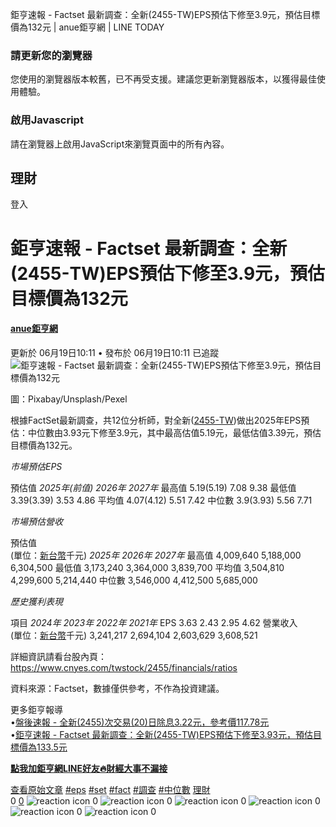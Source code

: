 
鉅亨速報 - Factset 最新調查：全新(2455-TW)EPS預估下修至3.9元，預估目標價為132元 | anue鉅亨網 | LINE TODAY

### 請更新您的瀏覽器

您使用的瀏覽器版本較舊，已不再受支援。建議您更新瀏覽器版本，以獲得最佳使用體驗。

  
### 啟用Javascript

請在瀏覽器上啟用JavaScript來瀏覽頁面中的所有內容。

       
## 理財

 登入   
# 鉅亨速報 - Factset 最新調查：全新(2455-TW)EPS預估下修至3.9元，預估目標價為132元

 
#### [anue鉅亨網](/tw/v3/publisher/100140)

更新於 06月19日10:11 • 發布於 06月19日10:11
  已追蹤  ![鉅亨速報 - Factset 最新調查：全新(2455-TW)EPS預估下修至3.9元，預估目標價為132元](https://today-obs.line-scdn.net/0hb6GYm9IjPRl6ICMtlFpCTkJ2MWhJRicQWEJzd1oiYn5UDHxNFBZuegglMDVeE3tOWkB6KlZ0ZypRQihOEQ/w644)

圖：Pixabay/Unsplash/Pexel

根據FactSet最新調查，共12位分析師，對全新([2455-TW](https://www.cnyes.com/twstock/2455?utm_source=line&utm_medium=RSS))做出2025年EPS預估：中位數由3.93元下修至3.9元，其中最高估值5.19元，最低估值3.39元，預估目標價為132元。

*市場預估EPS*

預估值 *2025年(前值)* *2026年* *2027年* 最高值 5.19(5.19) 7.08 9.38 最低值 3.39(3.39) 3.53 4.86 平均值 4.07(4.12) 5.51 7.42 中位數 3.9(3.93) 5.56 7.71

*市場預估營收*

預估值  
(單位：[新台幣](https://invest.cnyes.com/forex/detail/usdtwd?utm_source=line&utm_medium=RSS)千元) *2025年* *2026年* *2027年* 最高值 4,009,640 5,188,000 6,304,500 最低值 3,173,240 3,364,000 3,839,700 平均值 3,504,810 4,299,600 5,214,440 中位數 3,546,000 4,412,500 5,685,000

*歷史獲利表現*

項目 *2024年* *2023年* *2022年* *2021年* EPS 3.63 2.43 2.95 4.62 營業收入  
(單位：[新台幣](https://invest.cnyes.com/forex/detail/usdtwd?utm_source=line&utm_medium=RSS)千元) 3,241,217 2,694,104 2,603,629 3,608,521

詳細資訊請看台股內頁：  
<https://www.cnyes.com/twstock/2455/financials/ratios>

資料來源：Factset，數據僅供參考，不作為投資建議。

更多鉅亨報導  
•[盤後速報 - 全新(2455)次交易(20)日除息3.22元，參考價117.78元](https://news.cnyes.com/news/id/6030069?utm_source=line&utm_medium=RSS&utm_campaign=relate)  
•[鉅亨速報 - Factset 最新調查：全新(2455-TW)EPS預估下修至3.93元，預估目標價為133.5元](https://news.cnyes.com/news/id/6023979?utm_source=line&utm_medium=RSS&utm_campaign=relate)

**[點我加鉅亨網LINE好友🔥財經大事不漏接](https://bit.ly/3aIkfkf)**

 [查看原始文章](https://news.cnyes.com/news/id/6030339?utm_source=line&utm_medium=RSS&utm_campaign=content)   [#eps](/tw/v2/tag/g7Pl59?tag=eps)  [#set](/tw/v2/tag/Pz7L5G?tag=set)  [#fact](/tw/v2/tag/GK5DmE?tag=fact)  [#調查](/tw/v2/tag/mqDPL9?tag=%E8%AA%BF%E6%9F%A5)  [#中位數](/tw/v2/tag/vVyra2?tag=%E4%B8%AD%E4%BD%8D%E6%95%B8)  [理財](/tw/v3/page/finance)      
0
   [0](/tw/v2/comment/article/LX3LpJ0)   ![reaction icon]() 
0
![reaction icon]() 
0
![reaction icon]() 
0
![reaction icon]() 
0
![reaction icon]() 
0
![reaction icon]() 
0
  


